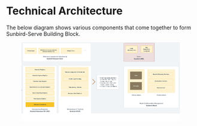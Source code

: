 # Technical Architecture

The below diagram shows various components that come together to form Sunbird-Serve Building Block.&#x20;

<figure><img src=".gitbook/assets/Sunbird-Serve.png" alt=""><figcaption></figcaption></figure>
